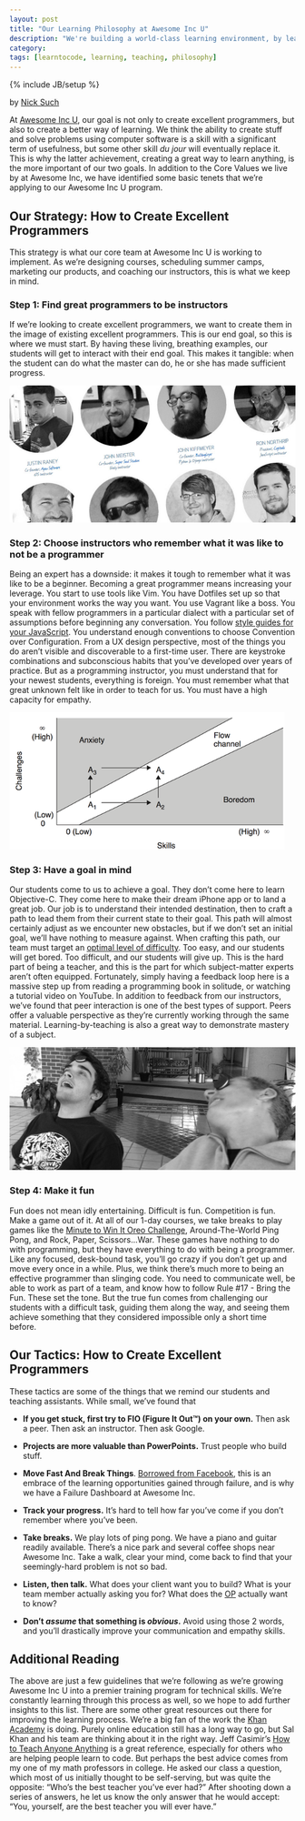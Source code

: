 ```yaml
---
layout: post
title: "Our Learning Philosophy at Awesome Inc U"
description: "We're building a world-class learning environment, by learning from the best."
category: 
tags: [learntocode, learning, teaching, philosophy]
---
```

{% include JB/setup %}

by [Nick Such](https://plus.google.com/+NickSuch?rel=author)

At [Awesome Inc U](http://www.awesomeincu.com), our goal is not only to create excellent programmers, but also to create a better way of learning. We think the ability to create stuff and solve problems using computer software is a skill with a significant term of usefulness, but some other skill *du jour* will eventually replace it. This is why the latter achievement, creating a great way to learn anything, is the more important of our two goals. In addition to the Core Values we live by at Awesome Inc, we have identified some basic tenets that we’re applying to our Awesome Inc U program.

## Our Strategy: How to Create Excellent Programmers

This strategy is what our core team at Awesome Inc U is working to implement. As we’re designing courses, scheduling summer camps, marketing our products, and coaching our instructors, this is what we keep in mind.

### Step 1: Find great programmers to be instructors

If we’re looking to create excellent programmers, we want to create them in the image of existing excellent programmers. This is our end goal, so this is where we must start. By having these living, breathing examples, our students will get to interact with their end goal. This makes it tangible: when the student can do what the master can do, he or she has made sufficient progress.

![Awesome Inc U instructors](/images/philosophy-instructors.jpg)

### Step 2: Choose instructors who remember what it was like to not be a programmer

Being an expert has a downside: it makes it tough to remember what it was like to be a beginner. Becoming a great programmer means increasing your leverage. You start to use tools like Vim. You have Dotfiles set up so that your environment works the way you want. You use Vagrant like a boss. You speak with fellow programmers in a particular dialect with a particular set of assumptions before beginning any conversation. You follow [style guides for your JavaScript](https://github.com/airbnb/javascript). You understand enough conventions to choose Convention over Configuration. From a UX design perspective, most of the things you do aren’t visible and discoverable to a first-time user. There are keystroke combinations and subconscious habits that you’ve developed over years of practice. But as a programming instructor, you must understand that for your newest students, everything is foreign. You must remember what that great unknown felt like in order to teach for us. You must have a high capacity for empathy.

![The Flow diagram, showing Anxiety and Boredom regions](/images/philosophy-flow.png)

### Step 3: Have a goal in mind

Our students come to us to achieve a goal. They don’t come here to learn Objective-C. They come here to make their dream iPhone app or to land a great job. Our job is to understand their intended destination, then to craft a path to lead them from their current state to their goal. This path will almost certainly adjust as we encounter new obstacles, but if we don’t set an initial goal, we’ll have nothing to measure against. When crafting this path, our team must target an [optimal level of difficulty](http://www.quora.com/Self-Improvement/How-can-I-accelerate-my-personal-growth). Too easy, and our students will get bored. Too difficult, and our students will give up. This is the hard part of being a teacher, and this is the part for which subject-matter experts aren’t often equipped. Fortunately, simply having a feedback loop here is a massive step up from reading a programming book in solitude, or watching a tutorial video on YouTube. In addition to feedback from our instructors, we’ve found that peer interaction is one of the best types of support. Peers offer a valuable perspective as they’re currently working through the same material. Learning-by-teaching is also a great way to demonstrate mastery of a subject.

![Students playing the Oreo Challenge game](/images/philosophy-fun.jpg)

### Step 4: Make it fun

Fun does not mean idly entertaining. Difficult is fun. Competition is fun. Make a game out of it. At all of our 1-day courses, we take breaks to play games like the [Minute to Win It Oreo Challenge](https://vine.co/v/hQ7bX9mKQiF), Around-The-World Ping Pong, and Rock, Paper, Scissors...War. These games have nothing to do with programming, but they have everything to do with being a programmer. Like any focused, desk-bound task, you’ll go crazy if you don’t get up and move every once in a while. Plus, we think there’s much more to being an effective programmer than slinging code. You need to communicate well, be able to work as part of a team, and know how to follow Rule #17 - Bring the Fun. These set the tone. But the true fun comes from challenging our students with a difficult task, guiding them along the way, and seeing them achieve something that they considered impossible only a short time before.

## Our Tactics: How to Create Excellent Programmers

These tactics are some of the things that we remind our students and teaching assistants. While small, we’ve found that

* **If you get stuck, first try to FIO (Figure It Out™) on your own.** Then ask a peer. Then ask an instructor. Then ask Google.

* **Projects are more valuable than PowerPoints.** Trust people who build stuff.

* **Move Fast And Break Things**. [Borrowed from Facebook](http://startupquote.com/post/1624569753), this is an embrace of the learning opportunities gained through failure, and is why we have a Failure Dashboard at Awesome Inc.

* **Track your progress.** It’s hard to tell how far you’ve come if you don’t remember where you’ve been.

* **Take breaks.** We play lots of ping pong. We have a piano and guitar readily available. There’s a nice park and several coffee shops near Awesome Inc. Take a walk, clear your mind, come back to find that your seemingly-hard problem is not so bad.

* **Listen, then talk.** What does your client want you to build? What is your team member actually asking you for? What does the [OP](http://www.urbandictionary.com/define.php?term=op) actually want to know?

* **Don’t *assume* that something is *obvious*.** Avoid using those 2 words, and you’ll drastically improve your communication and empathy skills.

## Additional Reading

The above are just a few guidelines that we’re following as we’re growing Awesome Inc U into a premier training program for technical skills. We’re constantly learning through this process as well, so we hope to add further insights to this list. There are some other great resources out there for improving the learning process. We’re a big fan of the work the [Khan Academy](https://www.khanacademy.org/) is doing. Purely online education still has a long way to go, but Sal Khan and his team are thinking about it in the right way. Jeff Casimir’s [How to Teach Anyone Anything](http://blip.tv/rubynation/jeff-casimir-4337403) is a great reference, especially for others who are helping people learn to code. But perhaps the best advice comes from my one of my math professors in college. He asked our class a question, which most of us initially thought to be self-serving, but was quite the opposite: “Who’s the best teacher you’ve ever had?” After shooting down a series of answers, he let us know the only answer that he would accept: “You, yourself, are the best teacher you will ever have.”